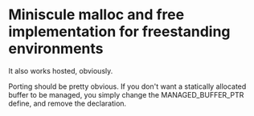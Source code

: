 # Miniscule malloc and free implementation for freestanding environments

It also works hosted, obviously.

Porting should be pretty obvious. If you don't want a statically allocated buffer to be managed, you simply change the MANAGED_BUFFER_PTR
define, and remove the declaration.
